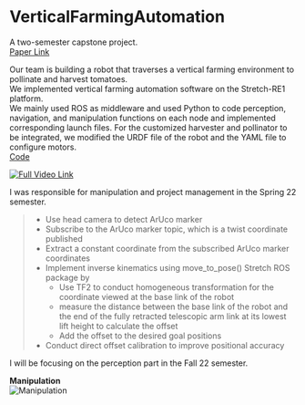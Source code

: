 # VerticalFarmingAutomation

A two-semester capstone project. <br>
[Paper Link](https://github.com/brucekimrokcmu/VerticalFarmingAutomation/blob/main/Vertical%20Farming%20Automation%20Spring%20Validation_report.pdf)

Our team is building a robot that traverses a vertical farming environment to pollinate and harvest tomatoes.<br>
We implemented vertical farming automation software on the Stretch-RE1 platform.<br>
We mainly used ROS as middleware and used Python to code perception, navigation, and manipulation functions on each node and implemented corresponding launch files. 
For the customized harvester and pollinator to be integrated, we modified the URDF file of the robot and the YAML file to configure motors. <br>
[Code](https://github.com/mrsd22bob) <br>

[![Full Video Link](https://user-images.githubusercontent.com/92174982/182005537-ad024d34-3d06-4e59-a782-2393c1c1064b.JPG)](https://youtu.be/rpTjnxoaoFM) <br>




I was responsible for manipulation and project management in the Spring 22 semester. <br>
>* Use head camera to detect ArUco marker
>* Subscribe to the ArUco marker topic, which is a twist coordinate published
>* Extract a constant coordinate from the subscribed ArUco marker coordinates 
>* Implement inverse kinematics using move_to_pose() Stretch ROS package by
>    * Use TF2 to conduct homogeneous transformation for the coordinate viewed at the base link of the robot
>    * measure the distance between the base link of the robot and the end of the fully retracted telescopic arm link at its lowest lift height to calculate the offset
>    * Add the offset to the desired goal positions
>* Conduct direct offset calibration to improve positional accuracy

I will be focusing on the perception part in the Fall 22 semester. <br>

**Manipulation**<br>
![Manipulation](https://user-images.githubusercontent.com/92174982/182002189-2031ef27-5600-404f-bc1f-c63e55b1242c.gif)
